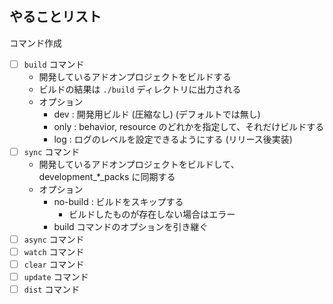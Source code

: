 ## やることリスト

コマンド作成

-   [ ] `build` コマンド
    -   開発しているアドオンプロジェクトをビルドする
    -   ビルドの結果は `./build` ディレクトリに出力される
    -   オプション
        -   dev : 開発用ビルド (圧縮なし) (デフォルトでは無し)
        -   only : behavior, resource のどれかを指定して、それだけビルドする
        -   log : ログのレベルを設定できるようにする (リリース後実装)
-   [ ] `sync` コマンド
    -   開発しているアドオンプロジェクトをビルドして、development\_\*\_packs に同期する
    -   オプション
        -   no-build : ビルドをスキップする
            -   ビルドしたものが存在しない場合はエラー
        -   build コマンドのオプションを引き継ぐ
-   [ ] `async` コマンド
-   [ ] `watch` コマンド
-   [ ] `clear` コマンド
-   [ ] `update` コマンド
-   [ ] `dist` コマンド
